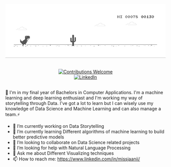 
![image](https://github.com/missjaanii/missjaanii/blob/master/dino.gif)
<p align="center">
<br/><a href="#contributing"><img alt="Contributions Welcome" src="https://img.shields.io/badge/contributions-welcome-brightgreen?style=for-the-badge&labelColor=black&logo=github"></a> 
<br/><a href="https://www.linkedin.com/in/missjaanii"><img src="https://img.shields.io/badge/LinkedIn--_.svg?style=social&logo=linkedin" alt="LinkedIn"></a>
<br/><br/>

<p>


 👋 I'm in my final year of Bachelors in Computer Applications. I'm a machine learning and deep learning enthusiast and I'm working my way of storytelling through Data. I've got a lot to learn but I can wisely use my knowledge of Data Science and Machine Learning and can also manage a team.⚡

- 🔭 I’m currently working on Data Storytelling
- 🌱 I’m currently learning Different algorithms of machine learning to build better predictive models
- 👯 I’m looking to collaborate on Data Science related projects
- 🤔 I’m looking for help with Natural Language Processing
- 💬 Ask me about Different Visualizing techniques
- 📫 How to reach me: https://www.linkedin.com/in/missjaanii/
 

